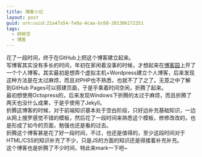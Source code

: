 ```yaml
---
title: 博客小记
layout: post
guid: urn:uuid:21a47a54-fe0a-4caa-bc60-201306172251
tags:
  - 碎碎念
  - 博客
---
```


花了一段时间，终于在GitHub上把这个博客建立起来。  
写博客其实没有多长的时间，年初在家闲着没事的时候，才想起来在[博客园][1]上开了一个个人博客。其实最初是想弄个虚拟主机+Wordpress建立个人博客，后来发现这种方法是在太过麻烦，而且对PHP也不熟悉，也就不了了之了。无意之中了解到GitHub Pages可以搭建页面，于是乎乘着时间空闲，折腾了起来。  
最初想使用Octopress的，后来发现Windows下折腾的太过于麻烦，而且折腾了两天也没什么成果，于是乎使用了Jekyll。  
折腾这博客的时候，对于前端知识基本处于空白阶段，只好边补充基础知识，一边从网上搜罗感觉不错的模板，然后花了一段时间来熟悉这个模板，修修改改的，也是形成了如今的页面，勉强也还是看的过去。  
折腾这个博客甚是花了好一段时间，不过，也还是值得的，至少这段时间对于HTML/CSS的知识补充了不少，只是JS的方面的知识还是得接着补充补充。  
这个博客也是折腾了不少时间，特此来mark一下吧~


[1]:http://www.cnblogs.com/panpei/